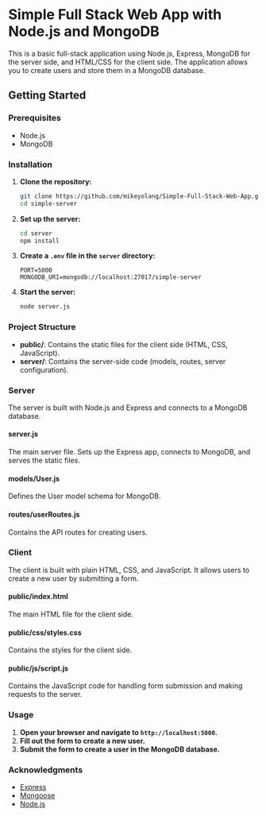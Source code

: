 # Simple Full Stack Web App with Node.js and MongoDB

This is a basic full-stack application using Node.js, Express, MongoDB for the server side, and HTML/CSS for the client side. The application allows you to create users and store them in a MongoDB database.


## Getting Started

### Prerequisites

- Node.js
- MongoDB

### Installation

1. **Clone the repository:**

    ```bash
    git clone https://github.com/mikeyolang/Simple-Full-Stack-Web-App.git
    cd simple-server
    ```

2. **Set up the server:**

    ```bash
    cd server
    npm install
    ```

3. **Create a `.env` file in the `server` directory:**

    ```env
    PORT=5000
    MONGODB_URI=mongodb://localhost:27017/simple-server
    ```

4. **Start the server:**

    ```bash
    node server.js
    ```

### Project Structure

- **public/**: Contains the static files for the client side (HTML, CSS, JavaScript).
- **server/**: Contains the server-side code (models, routes, server configuration).

### Server

The server is built with Node.js and Express and connects to a MongoDB database.

#### server.js

The main server file. Sets up the Express app, connects to MongoDB, and serves the static files.

#### models/User.js

Defines the User model schema for MongoDB.

#### routes/userRoutes.js

Contains the API routes for creating users.

### Client

The client is built with plain HTML, CSS, and JavaScript. It allows users to create a new user by submitting a form.

#### public/index.html

The main HTML file for the client side.

#### public/css/styles.css

Contains the styles for the client side.

#### public/js/script.js

Contains the JavaScript code for handling form submission and making requests to the server.

### Usage

1. **Open your browser and navigate to `http://localhost:5000`.**
2. **Fill out the form to create a new user.**
3. **Submit the form to create a user in the MongoDB database.**



### Acknowledgments

- [Express](https://expressjs.com/)
- [Mongoose](https://mongoosejs.com/)
- [Node.js](https://nodejs.org/)


